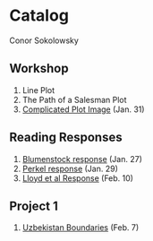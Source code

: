 # Catalog
Conor Sokolowsky

## Workshop

1. Line Plot
2. The Path of a Salesman Plot
3. [Complicated Plot Image](https://github.com/ConorSoko/Workshop/blob/master/ComplicatedPlot.png) (Jan. 31)

## Reading Responses

1. [Blumenstock response](https://github.com/ConorSoko/Workshop/blob/master/blumenstock.md) (Jan. 27)
2. [Perkel response](https://github.com/ConorSoko/Workshop/blob/master/perkel.md) (Jan. 29)
3. [Lloyd et al Response](https://github.com/ConorSoko/Workshop/blob/master/lloyd.md) (Feb. 10)

## Project 1

1. [Uzbekistan Boundaries](https://github.com/ConorSoko/Workshop/blob/master/UzbekistanBoundaries.png) (Feb. 7)
